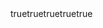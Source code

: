 ---
name: "✨ Feature Request"
description: "Suggest an idea for this project"
labels: ["enhancement"]
assignees: []
body:
  - type: markdown
    attributes:
      value: "## 🚀 Feature Request\nDescribe the feature you’d like to see."

  - type: textarea
    id: description
    attributes:
      label: "Describe the feature"
      description: "A clear and concise description of what the feature is."
      placeholder: "I would like to have X feature that allows Y."
    validations:
      required: true

  - type: textarea
    id: use-case
    attributes:
      label: "Use case"
      description: "What is the problem this feature would solve?"
      placeholder: "This feature would help in situations where..."
    validations:
      required: true

  - type: textarea
    id: alternatives
    attributes:
      label: "Alternatives considered"
      description: "Have you considered any alternatives?"
      placeholder: "I also thought about doing X instead of Y."
    validations:
      required: false

  - type: textarea
    id: additional-context
    attributes:
      label: "Additional context"
      description: "Any other information?"
      placeholder: "Additional notes or screenshots."
    validations:
      required: false
---